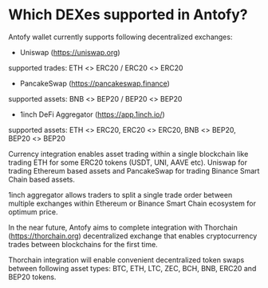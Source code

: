 # Which DEXes supported in Antofy?

Antofy wallet currently supports following decentralized exchanges:

- Uniswap (https://uniswap.org)

 supported trades: ETH <> ERC20 / ERC20 <> ERC20


- PancakeSwap (https://pancakeswap.finance)

 supported assets: BNB <> BEP20 / BEP20 <> BEP20


- 1inch DeFi Aggregator (https://app.1inch.io/)

 supported assets: ETH <> ERC20, ERC20 <> ERC20, BNB <> BEP20, BEP20 <> BEP20


Currency integration enables asset trading within a single blockchain like trading ETH for some ERC20 tokens (USDT, UNI, AAVE etc). Uniswap for trading Ethereum based assets and PancakeSwap for trading Binance Smart Chain based assets.

1inch aggregator allows traders to split a single trade order between multiple exchanges within Ethereum or Binance Smart Chain ecosystem for optimum price.

In the near future, Antofy aims to complete integration with Thorchain (https://thorchain.org) decentralized exchange that enables cryptocurrency trades between blockchains for the first time.

Thorchain integration will enable convenient decentralized token swaps between following asset types: BTC, ETH, LTC, ZEC, BCH, BNB, ERC20 and BEP20 tokens.

